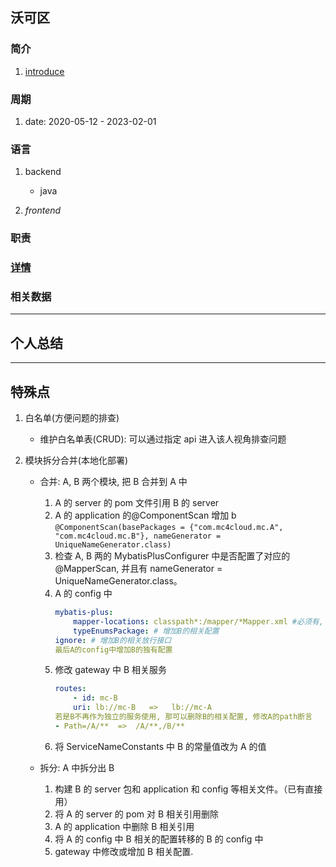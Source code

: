 ## 沃可区

### 简介

1. [introduce](https://mp.weixin.qq.com/s/4MIiETRPuldYZFiPsvmKBQ)

### 周期

1. date: 2020-05-12 - 2023-02-01

### 语言

1. backend

   - java

2. _frontend_

### 职责

### [详情](https://www.yuque.com/u22083403/mzoy2d/qgesgbifk386y9g6#H6Kq)

### 相关数据

---

## 个人总结

---

## 特殊点

1. 白名单(方便问题的排查)

   - 维护白名单表(CRUD): 可以通过指定 api 进入该人视角排查问题

2. 模块拆分合并(本地化部署)

   - 合并: A, B 两个模块, 把 B 合并到 A 中
     1. A 的 server 的 pom 文件引用 B 的 server
     2. A 的 application 的@ComponentScan 增加 b
        `@ComponentScan(basePackages = {"com.mc4cloud.mc.A", "com.mc4cloud.mc.B"}, nameGenerator = UniqueNameGenerator.class)`
     3. 检查 A, B 两的 MybatisPlusConfigurer 中是否配置了对应的@MapperScan, 并且有 nameGenerator = UniqueNameGenerator.class。
     4. A 的 config 中
        ```yml
        mybatis-plus:
            mapper-locations: classpath*:/mapper/*Mapper.xml #必须有, 以保证可以获取的A, B两个的mapper.xml
            typeEnumsPackage: # 增加B的相关配置
        ignore: # 增加B的相关放行接口
        最后A的config中增加B的独有配置
        ```
     5. 修改 gateway 中 B 相关服务
        ```yml
        routes:
            - id: mc-B
            uri: lb://mc-B   =>   lb://mc-A
        若是B不再作为独立的服务使用, 那可以删除B的相关配置, 修改A的path断言
        - Path=/A/**  =>  /A/**,/B/**
        ```
     6. 将 ServiceNameConstants 中 B 的常量值改为 A 的值
   - 拆分: A 中拆分出 B

     1. 构建 B 的 server 包和 application 和 config 等相关文件。（已有直接用）
     2. 将 A 的 server 的 pom 对 B 相关引用删除
     3. A 的 application 中删除 B 相关引用
     4. 将 A 的 config 中 B 相关的配置转移的 B 的 config 中
     5. gateway 中修改或增加 B 相关配置.
